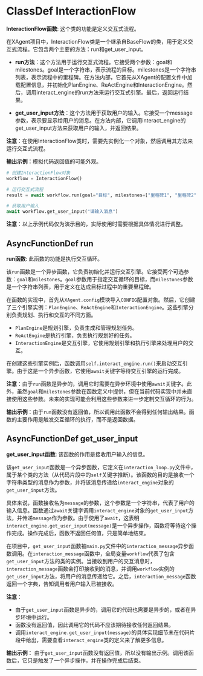 # ClassDef InteractionFlow
**InteractionFlow函数**: 这个类的功能是定义交互式流程。

在XAgent项目中，InteractionFlow类是一个继承自BaseFlow的类，用于定义交互式流程。它包含两个主要的方法：run和get_user_input。

- **run方法**：这个方法用于运行交互式流程。它接受两个参数：goal和milestones。goal是一个字符串，表示流程的目标。milestones是一个字符串列表，表示流程中的里程碑。在方法内部，它首先从XAgent的配置文件中加载配置信息，并初始化PlanEngine、ReActEngine和InteractionEngine。然后，调用interact_engine的run方法来运行交互式引擎。最后，返回运行结果。

- **get_user_input方法**：这个方法用于获取用户的输入。它接受一个message参数，表示要显示给用户的消息。在方法内部，它调用interact_engine的get_user_input方法来获取用户的输入，并返回结果。

**注意**：在使用InteractionFlow类时，需要先实例化一个对象，然后调用其方法来运行交互式流程。

**输出示例**：模拟代码返回值的可能外观。

```python
# 创建InteractionFlow对象
workflow = InteractionFlow()

# 运行交互式流程
result = await workflow.run(goal="目标", milestones=["里程碑1", "里程碑2"])

# 获取用户输入
await workflow.get_user_input("请输入消息")
```

**注意**：以上示例代码仅为演示目的，实际使用时需要根据具体情况进行调整。
## AsyncFunctionDef run
**run函数**: 此函数的功能是执行交互循环。

该`run`函数是一个异步函数，它负责初始化并运行交互引擎。它接受两个可选参数：`goal`和`milestones`。`goal`参数用于指定交互循环的目标，而`milestones`参数是一个字符串列表，用于定义在达成目标过程中的重要里程碑。

在函数的实现中，首先从`XAgent.config`模块导入`CONFIG`配置对象。然后，它创建了三个引擎实例：`PlanEngine`、`ReActEngine`和`InteractionEngine`。这些引擎分别负责规划、执行和交互的不同方面。

- `PlanEngine`是规划引擎，负责生成和管理规划任务。
- `ReActEngine`是执行引擎，负责执行规划好的任务。
- `InteractionEngine`是交互引擎，它使用规划引擎和执行引擎来处理用户的交互。

在创建这些引擎实例后，函数调用`self.interact_engine.run()`来启动交互引擎。由于这是一个异步函数，它使用`await`关键字等待交互引擎的运行完成。

**注意**：由于`run`函数是异步的，调用它时需要在异步环境中使用`await`关键字。此外，虽然`goal`和`milestones`参数在函数定义中提供，但在当前代码实现中并未直接使用这些参数。未来的实现可能会利用这些参数来进一步定制交互循环的行为。

**输出示例**：由于`run`函数没有返回值，所以调用此函数不会得到任何输出结果。函数的主要作用是触发交互循环的执行，而不是返回数据。
## AsyncFunctionDef get_user_input
**get_user_input函数**: 该函数的作用是接收用户输入的信息。

该`get_user_input`函数是一个异步函数，它定义在`interaction_loop.py`文件中，属于某个类的方法（从代码片段中的`self`关键字推断）。该函数的目的是接收一个字符串类型的消息作为参数，并将该消息传递给`interact_engine`对象的`get_user_input`方法。

具体来说，函数接收名为`message`的参数，这个参数是一个字符串，代表了用户的输入信息。函数通过`await`关键字调用`interact_engine`对象的`get_user_input`方法，并传递`message`作为参数。由于使用了`await`，这表明`interact_engine.get_user_input(message)`是一个异步操作，函数将等待这个操作完成。操作完成后，函数不返回任何值，只是简单地结束。

在项目中，`get_user_input`函数被`main.py`文件中的`interaction_message`异步函数调用。在`interaction_message`函数中，全局变量`workflow`代表了包含`get_user_input`方法的类的实例。当接收到用户的交互消息时，`interaction_message`函数会打印接收到的消息，并调用`workflow`实例的`get_user_input`方法，将用户的消息传递给它。之后，`interaction_message`函数返回一个字典，告知调用者用户输入已被接收。

**注意**：
- 由于`get_user_input`函数是异步的，调用它的代码也需要是异步的，或者在异步环境中运行。
- 函数没有返回值，因此调用它的代码不应该期待接收任何返回结果。
- 调用`interact_engine.get_user_input(message)`的具体实现细节未在代码片段中给出，需要查看`interact_engine`类的定义来了解更多信息。

**输出示例**：
由于`get_user_input`函数没有返回值，所以没有输出示例。调用该函数后，它只是触发了一个异步操作，并在操作完成后结束。
***
